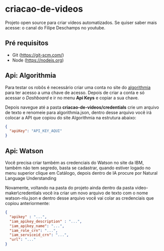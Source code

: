 # criacao-de-videos
Projeto open source para criar vídeos automatizados. Se quiser saber mais acesse: o canal do Filipe Deschamps no youtube.

## Pré requisitos
- Git (https://git-scm.com/)
- Node (https://nodejs.org)

## Api: Algorithmia
Para testar os robôs é necessário criar uma conta no site do [algorithmia](https://algorithmia.com) para ter acesso a uma chave de acesso. Depois de criar a conta e só acessar o *Dashboard* e ir no menu **Api Keys** e copiar a sua chave.

Depois navegue até a pasta **criacao-de-videos/credentials** crie um arquivo de texto e renomeie para algorithmia.json, dentro desse arquivo você irá colocar a API que copiou do site Algorithmia na estrutura abaixo:
```json
{
  "apiKey": "API_KEY_AQUI"
}
```

## Api: Watson
Você precisa criar também as credenciais do Watson no site da IBM, também não tem segredo, basta se cadastrar, quando estiver logado no menu superior clique em Catálogo, depois dentro de IA procure por Natural Language Understanding

Novamente, voltando na pasta do projeto ainda dentro da pasta video-maker\credentials você ira criar um novo arquivo de texto com o nome watson-nlu.json e dentro desse arquivo você vai colar as credenciais que copiou anteriormente:
```json
{
  "apikey" : "...",
  "iam_apikey_description" : "...",
  "iam_apikey_name": "...",
  "iam_role_crn": "...",
  "iam_serviceid_crn": "...",
  "url": "..."
}
```
